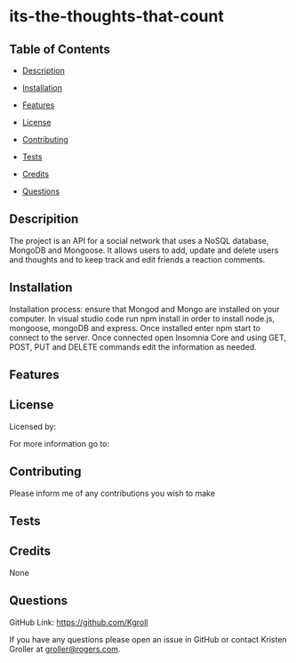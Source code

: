 # its-the-thoughts-that-count

  ## Table of Contents

  * [Description](#description)

  * [Installation](#installation)

  * [Features](#features)

  * [License](#license)

  * [Contributing](#contributing)

  * [Tests](#tests)

  * [Credits](#credits)

  * [Questions](#questions)

  ## Descripition

  The project is an API for a social network that uses a NoSQL database, MongoDB and Mongoose. It allows users to add, update and delete users and thoughts and to keep track and edit friends a reaction comments.

  ## Installation

  Installation process: ensure that Mongod and Mongo are installed on your computer. In visual studio code run npm install in order to install node.js, mongoose, mongoDB and express. Once installed enter npm start to connect to the server. Once connected open Insomnia Core and using GET, POST, PUT and DELETE commands edit the information as needed.

  ## Features

  

  ## License

  Licensed by:  
  
  For more information go to:  

  ## Contributing

  Please inform me of any contributions you wish to make

  ## Tests

  

  ## Credits

  None

  ## Questions

   GitHub Link:   https://github.com/Kgroll

   If you have any questions please open an issue in GitHub or contact Kristen Groller at groller@rogers.com.
